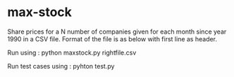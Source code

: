 max-stock
=========

Share prices for a N number of companies given for each month since year 1990 in a CSV file.  Format of the file is as below with first line as header.

Run using : 
python maxstock.py rightfile.csv

Run test cases using :
pyhton test.py
